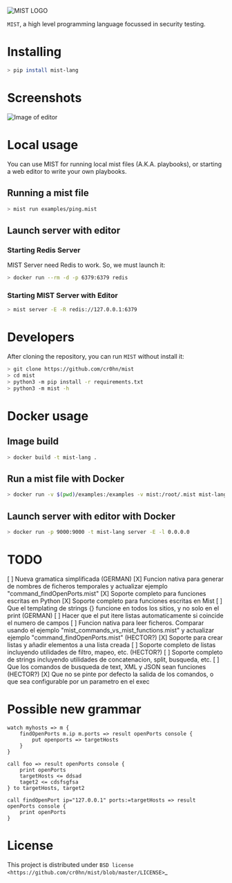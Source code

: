 ![MIST LOGO](https://raw.githubusercontent.com/cr0hn/mist/master/docs/source/_static/images/logo-250x250.png)


`MIST`, a high level programming language focussed in security testing.

# Installing

```bash
> pip install mist-lang
```

# Screenshots

![Image of editor](https://raw.githubusercontent.com/cr0hn/mist/master/docs/source/_static/images/MIST_Editor.png)

# Local usage

You can use MIST for running local mist files (A.K.A. playbooks), or starting a
web editor to write your own playbooks.

## Running a mist file

```bash
> mist run examples/ping.mist
```

## Launch server with editor

### Starting Redis Server

MIST Server need Redis to work. So, we must launch it:

```bash
> docker run --rm -d -p 6379:6379 redis
```

### Starting MIST Server with Editor

```bash
> mist server -E -R redis://127.0.0.1:6379
```

# Developers

After cloning the repository, you can run `MIST` without install it:

```bash
> git clone https://github.com/cr0hn/mist
> cd mist
> python3 -m pip install -r requirements.txt
> python3 -m mist -h
```

# Docker usage

## Image build

```bash
> docker build -t mist-lang .
```

## Run a mist file with Docker

```bash
> docker run -v $(pwd)/examples:/examples -v mist:/root/.mist mist-lang run examples/ping.mist
```

## Launch server with editor with Docker

```bash
> docker run -p 9000:9000 -t mist-lang server -E -l 0.0.0.0
```

# TODO

[ ] Nueva gramatica simplificada (GERMAN)
[X] Funcion nativa para generar de nombres de ficheros temporales y actualizar ejemplo "command_findOpenPorts.mist"
[X] Soporte completo para funciones escritas en Python
[X] Soporte completo para funciones escritas en Mist
[ ] Que el templating de strings {} funcione en todos los sitios, y no solo en el print (GERMAN)
[ ] Hacer que el put itere listas automaticamente si coincide el numero de campos
[ ] Funcion nativa para leer ficheros. Comparar usando el ejemplo "mist_commands_vs_mist_functions.mist" y actualizar ejemplo "command_findOpenPorts.mist" (HECTOR?)
[X] Soporte para crear listas y añadir elementos a una lista creada
[ ] Soporte completo de listas incluyendo utilidades de filtro, mapeo, etc. (HECTOR?)
[ ] Soporte completo de strings incluyendo utilidades de concatenacion, split, busqueda, etc.
[ ] Que los comandos de busqueda de text, XML y JSON sean funciones (HECTOR?)
[X] Que no se pinte por defecto la salida de los comandos, o que sea configurable por un parametro en el exec

# Possible new grammar

```mist
watch myhosts => m {
    findOpenPorts m.ip m.ports => result openPorts console {
        put openports => targetHosts
    }
}

call foo => result openPorts console {
    print openPorts
    targetHosts <= ddsad
    taget2 <= cdsfsgfsa
} to targetHosts, target2

call findOpenPort ip="127.0.0.1" ports:=targetHosts => result openPorts console {
    print openPorts
}
```

# License

This project is distributed under `BSD license <https://github.com/cr0hn/mist/blob/master/LICENSE>`_

